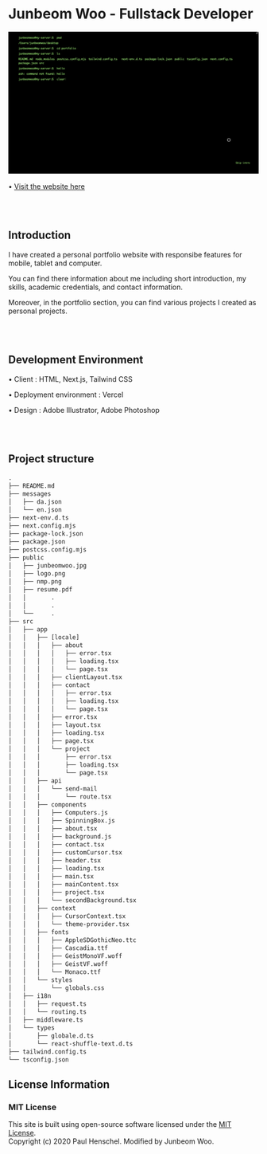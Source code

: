# Junbeom Woo - Fullstack Developer

![WEBSITE](./public/junbeomwoo.jpg)

• [Visit the website here](https://junbeomwoo.vercel.app/en)

<br /> <br />
## Introduction
I have created a personal portfolio website with responsibe features for mobile, tablet and computer.

You can find there information about me including short introduction, my skills, academic credentials, and contact information.

Moreover, in the portfolio section, you can find various projects I created as personal projects.

<br /> <br />
## Development Environment
• Client : HTML, Next.js, Tailwind CSS

• Deployment environment : Vercel

• Design : Adobe Illustrator, Adobe Photoshop

<br /> <br />
## Project structure  

```
.
├── README.md
├── messages
│   ├── da.json
│   └── en.json
├── next-env.d.ts
├── next.config.mjs
├── package-lock.json
├── package.json
├── postcss.config.mjs
├── public
│   ├── junbeomwoo.jpg
│   ├── logo.png
│   ├── nmp.png
│   ├── resume.pdf
│   │       .
│   │       .
│   └──     .
├── src
│   ├── app
│   │   ├── [locale]
│   │   │   ├── about
│   │   │   │   ├── error.tsx
│   │   │   │   ├── loading.tsx
│   │   │   │   └── page.tsx
│   │   │   ├── clientLayout.tsx
│   │   │   ├── contact
│   │   │   │   ├── error.tsx
│   │   │   │   ├── loading.tsx
│   │   │   │   └── page.tsx
│   │   │   ├── error.tsx
│   │   │   ├── layout.tsx
│   │   │   ├── loading.tsx
│   │   │   ├── page.tsx
│   │   │   └── project
│   │   │       ├── error.tsx
│   │   │       ├── loading.tsx
│   │   │       └── page.tsx
│   │   ├── api
│   │   │   └── send-mail
│   │   │       └── route.tsx
│   │   ├── components
│   │   │   ├── Computers.js
│   │   │   ├── SpinningBox.js
│   │   │   ├── about.tsx
│   │   │   ├── background.js
│   │   │   ├── contact.tsx
│   │   │   ├── customCursor.tsx
│   │   │   ├── header.tsx
│   │   │   ├── loading.tsx
│   │   │   ├── main.tsx
│   │   │   ├── mainContent.tsx
│   │   │   ├── project.tsx
│   │   │   └── secondBackground.tsx
│   │   ├── context
│   │   │   ├── CursorContext.tsx
│   │   │   └── theme-provider.tsx
│   │   ├── fonts
│   │   │   ├── AppleSDGothicNeo.ttc
│   │   │   ├── Cascadia.ttf
│   │   │   ├── GeistMonoVF.woff
│   │   │   ├── GeistVF.woff
│   │   │   └── Monaco.ttf
│   │   └── styles
│   │       └── globals.css
│   ├── i18n
│   │   ├── request.ts
│   │   └── routing.ts
│   ├── middleware.ts
│   └── types
│       ├── globale.d.ts
│       └── react-shuffle-text.d.ts
├── tailwind.config.ts
└── tsconfig.json
```

## License Information

### MIT License
This site is built using open-source software licensed under the 
[MIT License](https://opensource.org/licenses/MIT).  
Copyright (c) 2020 Paul Henschel. Modified by Junbeom Woo.
